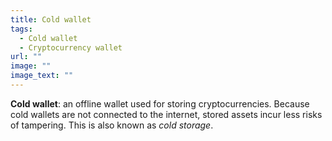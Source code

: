 ```yaml
---
title: Cold wallet
tags:
  - Cold wallet
  - Cryptocurrency wallet
url: ""
image: ""
image_text: ""
---
```


**Cold wallet**: an offline wallet used for storing cryptocurrencies. Because cold wallets are not connected to the internet, stored assets incur less risks of tampering. This is also known as _cold storage_.
